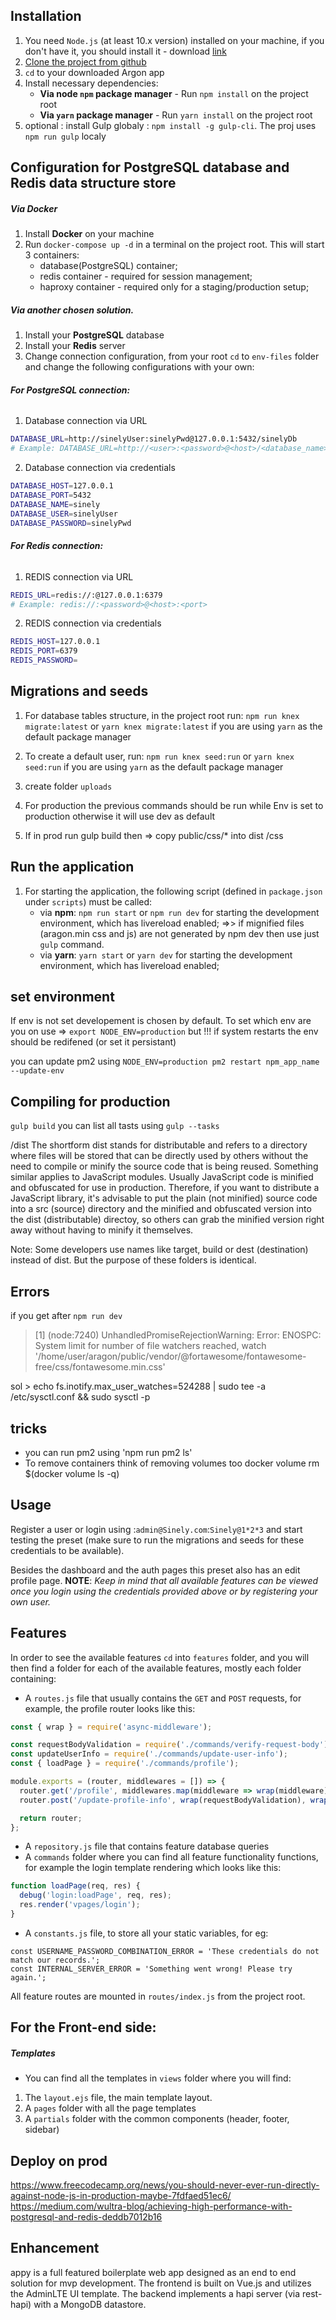 
## Installation

1. You need `Node.js` (at least 10.x version) installed on your machine, if you don't have it, you should install it - download [link](https://nodejs.org/en/download/)
2. [Clone the project from github](https://github.com/bellaj/argon)  
3. `cd` to your downloaded Argon app
4. Install necessary dependencies:
    - **Via node `npm` package manager** - Run `npm install` on the project root
    - **Via `yarn` package manager** - Run `yarn install` on the project root
5. optional : install Gulp globaly : `npm install -g gulp-cli`. The proj uses `npm run gulp` localy

## Configuration for PostgreSQL database and Redis data structure store

##### Via Docker

1. Install **Docker** on your machine
2. Run `docker-compose up -d` in a terminal on the project root. This will start 3 containers:
    - database(PostgreSQL) container;
    - redis container - required for session management;
    - haproxy container - required only for a staging/production setup;

##### Via another chosen solution.

1. Install your **PostgreSQL** database
2. Install your **Redis** server
3. Change connection configuration, from your root `cd` to `env-files` folder and change the following configurations with your own:

###### **For PostgreSQL connection:**
1. Database connection via URL
```bash
DATABASE_URL=http://sinelyUser:sinelyPwd@127.0.0.1:5432/sinelyDb
# Example: DATABASE_URL=http://<user>:<password>@<host>/<database_name>
```
2. Database connection via credentials
```bash
DATABASE_HOST=127.0.0.1
DATABASE_PORT=5432
DATABASE_NAME=sinely
DATABASE_USER=sinelyUser
DATABASE_PASSWORD=sinelyPwd
```

######  **For Redis connection:**
1. REDIS connection via URL
```bash
REDIS_URL=redis://:@127.0.0.1:6379
# Example: redis://:<password>@<host>:<port>
```
2. REDIS connection via credentials
```bash
REDIS_HOST=127.0.0.1
REDIS_PORT=6379
REDIS_PASSWORD=
```

## Migrations and seeds

1. For database tables structure, in the project root run: `npm run knex migrate:latest` or `yarn knex migrate:latest` if you are using `yarn` as the default package manager
2. To create a default user, run: `npm run knex seed:run` or `yarn knex seed:run` if you are using `yarn` as the default package manager
3. create folder `uploads` 

4. For production the previous commands should be run while Env is set to production otherwise it will use dev as default
5. If in prod run gulp build then => copy public/css/* into dist /css

## Run the application

1. For starting the application, the following script (defined in `package.json` under `scripts`) must be called:
    - via **npm**: `npm run start` or `npm run dev` for starting the development environment, which has livereload enabled;
    =>> if mignified files (aragon.min css and js) are not generated by npm dev then use just `gulp` command.
    - via **yarn**: `yarn start` or `yarn dev` for starting the development environment, which has livereload enabled;

## set environment

If env is not set developement is chosen by default.
To set which env are you on use => `export NODE_ENV=production` but !!! if system restarts the env should be redifened (or set it persistant)

you can update pm2 using `NODE_ENV=production pm2 restart npm_app_name --update-env`

## Compiling for production

`gulp build` you can list all tasts using `gulp --tasks`

/dist The shortform dist stands for distributable and refers to a directory where files will be stored that can be directly used by others without the need to compile or minify the source code that is being reused.
Something similar applies to JavaScript modules. Usually JavaScript code is minified and obfuscated for use in production. Therefore, if you want to distribute a JavaScript library, it's advisable to put the plain (not minified) source code into a src (source) directory and the minified and obfuscated version into the dist (distributable) directoy, so others can grab the minified version right away without having to minify it themselves.

Note: Some developers use names like target, build or dest (destination) instead of dist. But the purpose of these folders is identical.

##  Errors
if you get after `npm run dev`
> [1] (node:7240) UnhandledPromiseRejectionWarning: Error: ENOSPC: System limit for number of file watchers reached, watch '/home/user/aragon/public/vendor/@fortawesome/fontawesome-free/css/fontawesome.min.css'

sol  > echo fs.inotify.max_user_watches=524288 | sudo tee -a /etc/sysctl.conf && sudo sysctl -p

## tricks
- you can run pm2 using 'npm run pm2 ls'
- To remove containers think of removing volumes too docker volume rm $(docker volume ls -q)
## Usage

Register a user or login using :`admin@Sinely.com`:`Sinely@1*2*3` and start testing the preset (make sure to run the migrations and seeds for these credentials to be available).

Besides the dashboard and the auth pages this preset also has an edit profile page.
**NOTE**: _Keep in mind that all available features can be viewed once you login using the credentials provided above or by registering your own user._

## Features

In order to see the available features `cd` into `features` folder, and you will then find a folder for each of the available features, mostly each folder containing:

- A `routes.js` file that usually contains the `GET` and `POST` requests, for example, the profile router looks like this:

```javascript
const { wrap } = require('async-middleware');

const requestBodyValidation = require('./commands/verify-request-body');
const updateUserInfo = require('./commands/update-user-info');
const { loadPage } = require('./commands/profile');

module.exports = (router, middlewares = []) => {
  router.get('/profile', middlewares.map(middleware => wrap(middleware)), wrap(loadPage));
  router.post('/update-profile-info', wrap(requestBodyValidation), wrap(updateUserInfo));

  return router;
};
```

- A `repository.js` file that contains feature database queries
- A `commands` folder where you can find all feature functionality functions, for example the login template rendering which looks like this:

```javascript
function loadPage(req, res) {
  debug('login:loadPage', req, res);
  res.render('vpages/login');
}
```
- A `constants.js` file, to store all your static variables, for eg:

```
const USERNAME_PASSWORD_COMBINATION_ERROR = 'These credentials do not match our records.';
const INTERNAL_SERVER_ERROR = 'Something went wrong! Please try again.';
```

All feature routes are mounted in `routes/index.js` from the project root.

## For the Front-end side:

##### Templates

- You can find all the templates in `views` folder where you will find:
1. The `layout.ejs` file, the main template layout.
2. A `pages` folder with all the page templates
3. A `partials` folder with the common components (header, footer, sidebar)

## Deploy on prod
https://www.freecodecamp.org/news/you-should-never-ever-run-directly-against-node-js-in-production-maybe-7fdfaed51ec6/
https://medium.com/wultra-blog/achieving-high-performance-with-postgresql-and-redis-deddb7012b16

## Enhancement
appy is a full featured boilerplate web app designed as an end to end solution for mvp development. The frontend is built on Vue.js and utilizes the AdminLTE UI template. The backend implements a hapi server (via rest-hapi) with a MongoDB datastore.
